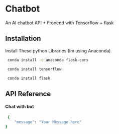 
# Chatbot

An AI chatbot API + Fronend with Tensorflow + flask




## Installation

Install These python Libraries (Im using Anaconda)

```bash
 conda install -c anaconda flask-cors
```
```bash
 conda install tensorflow
```
```bash
 conda install flask

```

    


 
## API Reference

#### Chat with bot

```bash
 {
    "message": "Your Message here"
}


```

